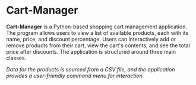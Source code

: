 # Cart-Manager
**Cart-Manager** is a Python-based shopping cart management application. The program allows users to view a list of available products, each with its name, price, and discount percentage. Users can interactively add or remove products from their cart, view the cart's contents, and see the total price after discounts. The application is structured around three main classes.

*Data for the products is sourced from a CSV file, and the application provides a user-friendly command menu for interaction.*
